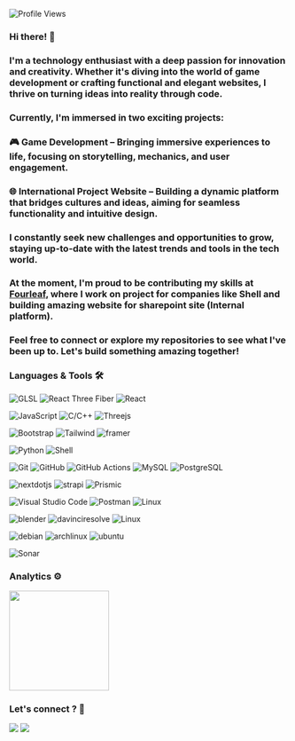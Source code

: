 ![Profile Views](https://komarev.com/ghpvc/?username=humbertoragazzini&color=blue)

<!-- <h1><img src="https://emojis.slackmojis.com/emojis/images/1531849430/4246/blob-sunglasses.gif?1531849430" width="30"/> Hello World ! </h1> -->

### Hi there! 👋

### I'm a technology enthusiast with a deep passion for innovation and creativity. Whether it's diving into the world of game development or crafting functional and elegant websites, I thrive on turning ideas into reality through code.

### Currently, I'm immersed in two exciting projects:

### 🎮 Game Development – Bringing immersive experiences to life, focusing on storytelling, mechanics, and user engagement.

### 🌐 International Project Website – Building a dynamic platform that bridges cultures and ideas, aiming for seamless functionality and intuitive design.

### I constantly seek new challenges and opportunities to grow, staying up-to-date with the latest trends and tools in the tech world.

### At the moment, I'm proud to be contributing my skills at [Fourleaf](https://www.fourleaf.co.uk/), where I work on project for companies like Shell and building amazing website for sharepoint site (Internal platform).

### Feel free to connect or explore my repositories to see what I've been up to. Let's build something amazing together!

### Languages & Tools 🛠

![GLSL](https://img.shields.io/badge/-GLSL-05122A?style=flat&logo=webgl) ![React Three Fiber](https://img.shields.io/badge/-React%20Three%20Fiber-05122A?style=flat&logo=react) ![React](https://img.shields.io/badge/-React-05122A?style=flat&logo=react)&nbsp;

![JavaScript](https://img.shields.io/badge/-JavaScript-05122A?style=flat&logo=javascript) ![C/C++](https://img.shields.io/badge/-C%2B%2B-05122A?style=flat&logo=cplusplus) ![Threejs](https://img.shields.io/badge/-Threejs-05122A?style=flat&logo=javascript)&nbsp;

![Bootstrap](https://img.shields.io/badge/-Bootstrap-05122A?style=flat&logo=bootstrap) ![Tailwind](https://img.shields.io/badge/-Tailwindcss-05122A?style=flat&logo=tailwindcss) ![framer](https://img.shields.io/badge/-Framer-05122A?style=flat&logo=framer)&nbsp;

![Python](https://img.shields.io/badge/-Python-05122A?style=flat&logo=python) ![Shell](https://img.shields.io/badge/Shell-05122A?style=flat&logo=gnu-bash&logoColor=white) &nbsp;

![Git](https://img.shields.io/badge/-Git-05122A?style=flat&logo=git) ![GitHub](https://img.shields.io/badge/-GitHub-05122A?style=flat&logo=github) ![GitHub Actions](https://img.shields.io/badge/GitHub%20Actions%20-05122A?style=flat&logo=github-actions&logoColor=white) ![MySQL](https://img.shields.io/badge/-MySQL-05122A?style=flat&logo=mysql&logoColor=white) ![PostgreSQL](https://img.shields.io/badge/-PostgreSQL-05122A?style=flat&logo=postgresql)&nbsp;

![nextdotjs](https://img.shields.io/badge/-NextJS-05122A?style=flat&logo=nextdotjs) ![strapi](https://img.shields.io/badge/-Strapi-05122A?style=flat&logo=strapi) ![Prismic](https://img.shields.io/badge/-Prismic-05122A?style=flat&logo=prismic)&nbsp;

![Visual Studio Code](https://img.shields.io/badge/-Visual%20Studio%20Code-05122A?style=flat&logo=visual-studio-code&logoColor=007ACC) ![Postman](https://img.shields.io/badge/-Postman-05122A?style=flat&logo=postman) ![Linux](https://img.shields.io/badge/-Linux-05122A?style=flat&logo=linux&logoColor=white)&nbsp;

![blender](https://img.shields.io/badge/-Blender-05122A?style=flat&logo=blender&logoColor=007ACC) ![davinciresolve](https://img.shields.io/badge/-Davinci-05122A?style=flat&logo=davinciresolve) ![Linux](https://img.shields.io/badge/-Linux-05122A?style=flat&logo=linux&logoColor=white)&nbsp;

![debian](https://img.shields.io/badge/-Debian-05122A?style=flat&logo=debian&logoColor=007ACC) ![archlinux](https://img.shields.io/badge/-Arch-05122A?style=flat&logo=archlinux) ![ubuntu](https://img.shields.io/badge/-Ubuntu-05122A?style=flat&logo=ubuntu&logoColor=white)&nbsp;

![Sonar](https://img.shields.io/badge/-Sonar-05122A?style=flat&logo=sonar)

### Analytics ⚙️

<p align="left">
  <img height="180em" src="https://github-readme-streak-stats.herokuapp.com/?user=humbertoragazzini" />
</p>

### Let's connect ? 🤝

<p align="left">
<a href="https://www.linkedin.com/in/humberto-ragazzini-6b407bb6"><img src="https://img.shields.io/badge/Linkedin-Ragazzini?style=plastic&logo=Linkedin&logoColor=white&label=Humberto%20Ragazzini&labelColor=ff5555&color=5555ff"/></a>
<a href="mailto:hmragazzini@hotmail.com"><img src="https://img.shields.io/badge/humberto-ragazzini?style=plastic&logo=maildotru&logoColor=white&label=hmragazzini%40hotmail.com&labelColor=ff5555&color=5555ff"/></a>
</p>
